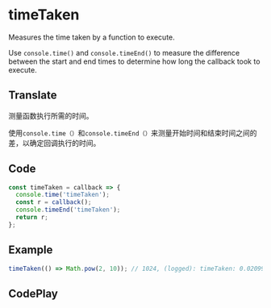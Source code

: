 # timeTaken

Measures the time taken by a function to execute.

Use `console.time()` and `console.timeEnd()` to measure the difference between the start and end times to determine how long the callback took to execute.

## Translate

测量函数执行所需的时间。

使用`console.time（）`和`console.timeEnd（）`来测量开始时间和结束时间之间的差，以确定回调执行的时间。

## Code

```js
const timeTaken = callback => {
  console.time('timeTaken');
  const r = callback();
  console.timeEnd('timeTaken');
  return r;
};
```

## Example

```js
timeTaken(() => Math.pow(2, 10)); // 1024, (logged): timeTaken: 0.02099609375ms
```

## CodePlay

<template>
  <code-play codeplay-id="" />
</template>
